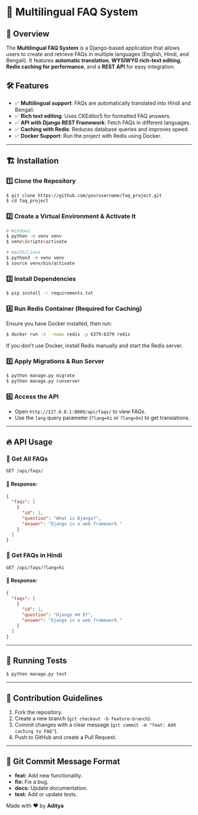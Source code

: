 # 📌 Multilingual FAQ System

## 🚀 Overview
The **Multilingual FAQ System** is a Django-based application that allows users to create and retrieve FAQs in multiple languages (English, Hindi, and Bengali). It features **automatic translation**, **WYSIWYG rich-text editing**, **Redis caching for performance**, and a **REST API** for easy integration.

## 🛠 Features
- ✅ **Multilingual support**: FAQs are automatically translated into Hindi and Bengali.
- ✅ **Rich text editing**: Uses CKEditor5 for formatted FAQ answers.
- ✅ **API with Django REST Framework**: Fetch FAQs in different languages.
- ✅ **Caching with Redis**: Reduces database queries and improves speed.
- ✅ **Docker Support**: Run the project with Redis using Docker.

---

## 🏗 Installation

### 1️⃣ Clone the Repository
```sh
$ git clone https://github.com/yourusername/faq_project.git
$ cd faq_project
```

### 2️⃣ Create a Virtual Environment & Activate It
```sh
# Windows
$ python -m venv venv
$ venv\Scripts\activate

# macOS/Linux
$ python3 -m venv venv
$ source venv/bin/activate
```

### 3️⃣ Install Dependencies
```sh
$ pip install -r requirements.txt
```

### 4️⃣ Run Redis Container (Required for Caching)
Ensure you have Docker installed, then run:
```sh
$ docker run -d --name redis -p 6379:6379 redis
```
If you don’t use Docker, install Redis manually and start the Redis server.

### 5️⃣ Apply Migrations & Run Server
```sh
$ python manage.py migrate
$ python manage.py runserver
```

### 6️⃣ Access the API
- Open `http://127.0.0.1:8000/api/faqs/` to view FAQs.
- Use the `lang` query parameter (`?lang=hi` or `?lang=bn`) to get translations.

---

## 🔥 API Usage

### 📌 Get All FAQs
```http
GET /api/faqs/
```
#### 🔹 Response:
```json
{
  "faqs": [
    {
      "id": 1,
      "question": "What is Django?",
      "answer": "Django is a web framework."
    }
  ]
}
```

### 📌 Get FAQs in Hindi
```http
GET /api/faqs/?lang=hi
```
#### 🔹 Response:
```json
{
  "faqs": [
    {
      "id": 1,
      "question": "Django क्या है?",
      "answer": "Django is a web framework."
    }
  ]
}
```

---

## 🧪 Running Tests
```sh
$ python manage.py test
```

---

## 📜 Contribution Guidelines
1. Fork the repository.
2. Create a new branch (`git checkout -b feature-branch`).
3. Commit changes with a clear message (`git commit -m "feat: Add caching to FAQ"`).
4. Push to GitHub and create a Pull Request.

---

## 📝 Git Commit Message Format
- **feat:** Add new functionality.
- **fix:** Fix a bug.
- **docs:** Update documentation.
- **test:** Add or update tests.


Made with ❤️ by **Aditya**


